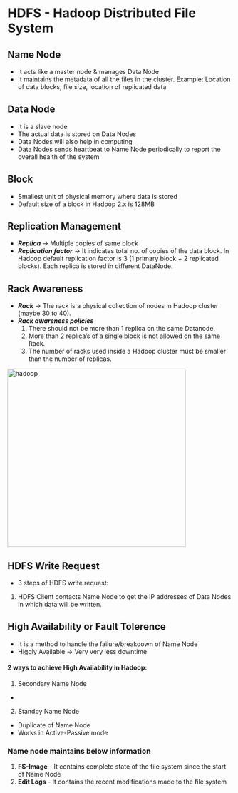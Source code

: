 
# HDFS - Hadoop Distributed File System

## Name Node
- It acts like a master node & manages Data Node
- It maintains the metadata of all the files in the cluster. Example: Location of data blocks, file size, location of replicated data

## Data Node
- It is a slave node
- The actual data is stored on Data Nodes
- Data Nodes will also help in computing
- Data Nodes sends heartbeat to Name Node periodically to report the overall health of the system

## Block
- Smallest unit of physical memory where data is stored
- Default size of a block in Hadoop 2.x is 128MB

## Replication Management
- ***Replica*** -> Multiple copies of same block
- ***Replication factor*** -> It indicates total no. of copies of the data block. In Hadoop default replication factor is 3 (1 primary block + 2 replicated blocks). Each replica is stored in different DataNode.

## Rack Awareness
- ***Rack*** -> The rack is a physical collection of nodes in Hadoop cluster (maybe 30 to 40).
- ***Rack awareness policies***
	1. There should not be more than 1 replica on the same Datanode.  
	2. More than 2 replica’s of a single block is not allowed on the same Rack.  
	3. The number of racks used inside a Hadoop cluster must be smaller than the number of replicas.
<img src="https://media.geeksforgeeks.org/wp-content/cdn-uploads/20200702122324/HDFS-Rack-Awareness-Example.png" alt="hadoop" width="400" height="400"/>

## HDFS Write Request
- 3 steps of HDFS write request:
1. HDFS Client contacts Name Node to get the IP addresses of Data Nodes in which data will be written.

## High Availability or Fault Tolerence
- It is a method to handle the failure/breakdown of Name Node
- Higgly Available -> Very very less downtime

#### 2 ways to achieve High Availability in Hadoop:
1. Secondary Name Node
- 

2. Standby Name Node
- Duplicate of Name Node
- Works in Active-Passive mode

### Name node maintains below information
1. **FS-Image** - It contains complete state of the file system since the start of Name Node
2. **Edit Logs** - It contains the recent modifications made to the file system
